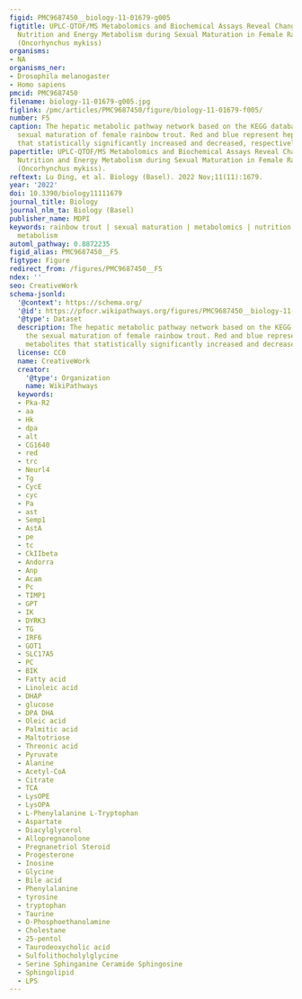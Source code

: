 ```yaml
---
figid: PMC9687450__biology-11-01679-g005
figtitle: UPLC-QTOF/MS Metabolomics and Biochemical Assays Reveal Changes in Hepatic
  Nutrition and Energy Metabolism during Sexual Maturation in Female Rainbow Trout
  (Oncorhynchus mykiss)
organisms:
- NA
organisms_ner:
- Drosophila melanogaster
- Homo sapiens
pmcid: PMC9687450
filename: biology-11-01679-g005.jpg
figlink: /pmc/articles/PMC9687450/figure/biology-11-01679-f005/
number: F5
caption: The hepatic metabolic pathway network based on the KEGG database during the
  sexual maturation of female rainbow trout. Red and blue represent hepatic metabolites
  that statistically significantly increased and decreased, respectively.
papertitle: UPLC-QTOF/MS Metabolomics and Biochemical Assays Reveal Changes in Hepatic
  Nutrition and Energy Metabolism during Sexual Maturation in Female Rainbow Trout
  (Oncorhynchus mykiss).
reftext: Lu Ding, et al. Biology (Basel). 2022 Nov;11(11):1679.
year: '2022'
doi: 10.3390/biology11111679
journal_title: Biology
journal_nlm_ta: Biology (Basel)
publisher_name: MDPI
keywords: rainbow trout | sexual maturation | metabolomics | nutrition and energy
  metabolism
automl_pathway: 0.8872235
figid_alias: PMC9687450__F5
figtype: Figure
redirect_from: /figures/PMC9687450__F5
ndex: ''
seo: CreativeWork
schema-jsonld:
  '@context': https://schema.org/
  '@id': https://pfocr.wikipathways.org/figures/PMC9687450__biology-11-01679-g005.html
  '@type': Dataset
  description: The hepatic metabolic pathway network based on the KEGG database during
    the sexual maturation of female rainbow trout. Red and blue represent hepatic
    metabolites that statistically significantly increased and decreased, respectively.
  license: CC0
  name: CreativeWork
  creator:
    '@type': Organization
    name: WikiPathways
  keywords:
  - Pka-R2
  - aa
  - Hk
  - dpa
  - alt
  - CG1640
  - red
  - trc
  - Neurl4
  - Tg
  - CycE
  - cyc
  - Pa
  - ast
  - Semp1
  - AstA
  - pe
  - tc
  - CkIIbeta
  - Andorra
  - Anp
  - Acam
  - Pc
  - TIMP1
  - GPT
  - IK
  - DYRK3
  - TG
  - IRF6
  - GOT1
  - SLC17A5
  - PC
  - BIK
  - Fatty acid
  - Linoleic acid
  - DHAP
  - glucose
  - DPA DHA
  - Oleic acid
  - Palmitic acid
  - Maltotriose
  - Threonic acid
  - Pyruvate
  - Alanine
  - Acetyl-CoA
  - Citrate
  - TCA
  - LysOPE
  - LysOPA
  - L-Phenylalanine L-Tryptophan
  - Aspartate
  - Diacylglycerol
  - Allopregnanolone
  - Pregnanetriol Steroid
  - Progesterone
  - Inosine
  - Glycine
  - Bile acid
  - Phenylalanine
  - tyrosine
  - tryptophan
  - Taurine
  - O-Phosphoethanolamine
  - Cholestane
  - 25-pentol
  - Taurodeoxycholic acid
  - Sulfolithocholylglycine
  - Serine Sphinganine Ceramide Sphingosine
  - Sphingolipid
  - LPS
---
```

